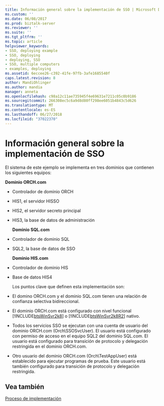 ```yaml
---
title: Información general sobre la implementación de SSO | Microsoft Docs
ms.custom: ''
ms.date: 06/08/2017
ms.prod: biztalk-server
ms.reviewer: ''
ms.suite: ''
ms.tgt_pltfrm: ''
ms.topic: article
helpviewer_keywords:
- SSO, deploying example
- SSO, deploying
- deploying, SSO
- SSO, multiple computers
- examples, deploying
ms.assetid: 6eccee26-c392-41fe-97fb-3afe1685540f
caps.latest.revision: 8
author: MandiOhlinger
ms.author: mandia
manager: anneta
ms.openlocfilehash: c98a12c11ae735945f4e69631e7211c05c0b9186
ms.sourcegitcommit: 266308ec5c6a9d8d80ff298ee6051b4843c5d626
ms.translationtype: MT
ms.contentlocale: es-ES
ms.lasthandoff: 06/27/2018
ms.locfileid: "37022370"
---
```

# <a name="sso-deployment-overview"></a>Información general sobre la implementación de SSO
El sistema de este ejemplo se implementa en tres dominios que contienen los siguientes equipos:  
  
 **Dominio ORCH.com**  
  
- Controlador de dominio ORCH  
  
- HIS1, el servidor HISSO  
  
- HIS2, el servidor secreto principal  
  
- HIS3, la base de datos de administración  
  
  **Dominio SQL.com**  
  
- Controlador de dominio SQL  
  
- SQL2, la base de datos de SSO  
  
  **Dominio HIS.com**  
  
- Controlador de dominio HIS  
  
- Base de datos HIS4  
  
  Los puntos clave que definen esta implementación son:  
  
- El domino ORCH.com y el dominio SQL.com tienen una relación de confianza selectiva bidireccional.  
  
- El dominio ORCH.com está configurado con nivel funcional [!INCLUDE[btsWinSvr2k8](../includes/btswinsvr2k8-md.md)] o [!INCLUDE[btsWinSvr2k8R2](../includes/btswinsvr2k8r2-md.md)] nativo.  
  
- Todos los servicios SSO se ejecutan con una cuenta de usuario del dominio ORCH.com (Orch\SSOSvcUser). El usuario está configurado con permiso de acceso en el equipo SQL2 del dominio SQL.com. El usuario está configurado para transición de protocolo y delegación restringida en el dominio ORCH.com.  
  
- Otro usuario del dominio ORCH.com (Orch\TestAppUser) está establecido para ejecutar programas de prueba. Este usuario está también configurado para transición de protocolo y delegación restringida.  
  
## <a name="see-also"></a>Vea también  
 [Proceso de implementación](../core/deployment-process.md)